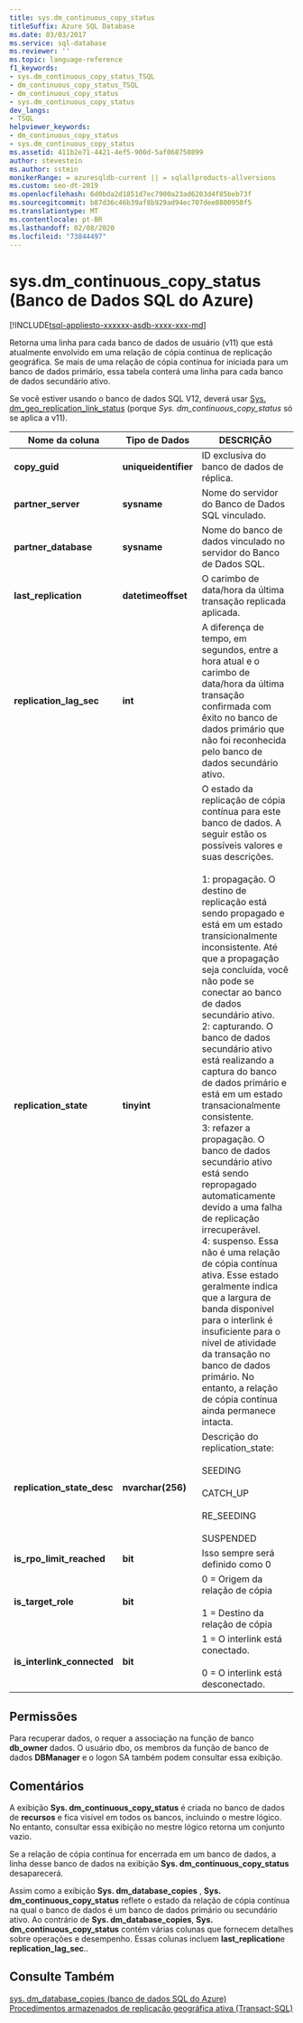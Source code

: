 ```yaml
---
title: sys.dm_continuous_copy_status
titleSuffix: Azure SQL Database
ms.date: 03/03/2017
ms.service: sql-database
ms.reviewer: ''
ms.topic: language-reference
f1_keywords:
- sys.dm_continuous_copy_status_TSQL
- dm_continuous_copy_status_TSQL
- dm_continuous_copy_status
- sys.dm_continuous_copy_status
dev_langs:
- TSQL
helpviewer_keywords:
- dm_continuous_copy_status
- sys.dm_continuous_copy_status
ms.assetid: 411b2e71-4421-4ef5-900d-5af068750899
author: stevestein
ms.author: sstein
monikerRange: = azuresqldb-current || = sqlallproducts-allversions
ms.custom: seo-dt-2019
ms.openlocfilehash: 6d0bda2d1851d7ec7900a23ad6203d4f85beb73f
ms.sourcegitcommit: b87d36c46b39af8b929ad94ec707dee8800950f5
ms.translationtype: MT
ms.contentlocale: pt-BR
ms.lasthandoff: 02/08/2020
ms.locfileid: "73844497"
---
```

# <a name="sysdm_continuous_copy_status-azure-sql-database"></a>sys.dm_continuous_copy_status (Banco de Dados SQL do Azure)
[!INCLUDE[tsql-appliesto-xxxxxx-asdb-xxxx-xxx-md](../../includes/tsql-appliesto-xxxxxx-asdb-xxxx-xxx-md.md)]

  Retorna uma linha para cada banco de dados de usuário (v11) que está atualmente envolvido em uma relação de cópia contínua de replicação geográfica. Se mais de uma relação de cópia contínua for iniciada para um banco de dados primário, essa tabela conterá uma linha para cada banco de dados secundário ativo.  
  
Se você estiver usando o banco de dados SQL V12, deverá usar [Sys. dm_geo_replication_link_status](../../relational-databases/system-dynamic-management-views/sys-dm-geo-replication-link-status-azure-sql-database.md) (porque *Sys. dm_continuous_copy_status* só se aplica a v11).

  
|Nome da coluna|Tipo de Dados|DESCRIÇÃO|  
|-----------------|---------------|-----------------|  
|**copy_guid**|**uniqueidentifier**|ID exclusiva do banco de dados de réplica.|  
|**partner_server**|**sysname**|Nome do servidor do Banco de Dados SQL vinculado.|  
|**partner_database**|**sysname**|Nome do banco de dados vinculado no servidor do Banco de Dados SQL.|  
|**last_replication**|**datetimeoffset**|O carimbo de data/hora da última transação replicada aplicada.|  
|**replication_lag_sec**|**int**|A diferença de tempo, em segundos, entre a hora atual e o carimbo de data/hora da última transação confirmada com êxito no banco de dados primário que não foi reconhecida pelo banco de dados secundário ativo.|  
|**replication_state**|**tinyint**|O estado da replicação de cópia contínua para este banco de dados. A seguir estão os possíveis valores e suas descrições.<br /><br /> 1: propagação. O destino de replicação está sendo propagado e está em um estado transicionalmente inconsistente. Até que a propagação seja concluída, você não pode se conectar ao banco de dados secundário ativo. <br />2: capturando. O banco de dados secundário ativo está realizando a captura do banco de dados primário e está em um estado transacionalmente consistente.<br />3: refazer a propagação. O banco de dados secundário ativo está sendo repropagado automaticamente devido a uma falha de replicação irrecuperável.<br />4: suspenso. Essa não é uma relação de cópia contínua ativa. Esse estado geralmente indica que a largura de banda disponível para o interlink é insuficiente para o nível de atividade da transação no banco de dados primário. No entanto, a relação de cópia contínua ainda permanece intacta.|  
|**replication_state_desc**|**nvarchar(256)**|Descrição do replication_state:<br /><br /> SEEDING<br /><br /> CATCH_UP<br /><br /> RE_SEEDING<br /><br /> SUSPENDED|  
|**is_rpo_limit_reached**|**bit**|Isso sempre será definido como 0|  
|**is_target_role**|**bit**|0 = Origem da relação de cópia<br /><br /> 1 = Destino da relação de cópia|  
|**is_interlink_connected**|**bit**|1 = O interlink está conectado.<br /><br /> 0 = O interlink está desconectado.|  
  
## <a name="permissions"></a>Permissões  
 Para recuperar dados, o requer a associação na função de banco **db_owner** dados. O usuário dbo, os membros da função de banco de dados **DBManager** e o logon SA também podem consultar essa exibição.  
  
## <a name="remarks"></a>Comentários  
 A exibição **Sys. dm_continuous_copy_status** é criada no banco de dados de **recursos** e fica visível em todos os bancos, incluindo o mestre lógico. No entanto, consultar essa exibição no mestre lógico retorna um conjunto vazio.  
  
 Se a relação de cópia contínua for encerrada em um banco de dados, a linha desse banco de dados na exibição **Sys. dm_continuous_copy_status** desaparecerá.  
  
 Assim como a exibição **Sys. dm_database_copies** , **Sys. dm_continuous_copy_status** reflete o estado da relação de cópia contínua na qual o banco de dados é um banco de dados primário ou secundário ativo. Ao contrário de **Sys. dm_database_copies**, **Sys. dm_continuous_copy_status** contém várias colunas que fornecem detalhes sobre operações e desempenho. Essas colunas incluem **last_replication**e **replication_lag_sec**..  
  
## <a name="see-also"></a>Consulte Também  
 [sys. dm_database_copies &#40;banco de dados SQL do Azure&#41;](../../relational-databases/system-dynamic-management-views/sys-dm-database-copies-azure-sql-database.md)   
 [Procedimentos armazenados de replicação geográfica ativa &#40;Transact-SQL&#41;](https://msdn.microsoft.com/library/81658ee4-4422-4d73-bf7a-86a07422cb0d)  
  
  
